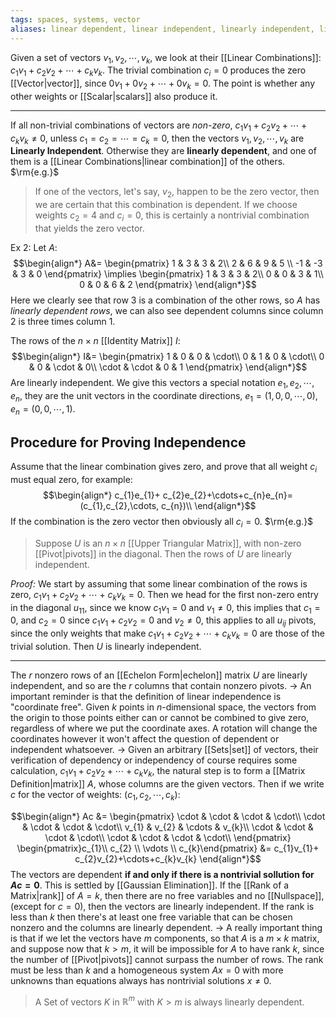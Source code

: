 ```yaml
---
tags: spaces, systems, vector
aliases: linear dependent, linear independent, linearly independent, linear dependent, linear, linearly, dependent, independent, linear dependence, independency, dependence
---
```

Given a set of vectors $v_{1},v_{2},\cdots, v_{k}$, we look at their [[Linear Combinations]]: $c_{1}v_{1}+c_{2}v_{2}+\cdots+c_{k}v_{k}$. The trivial combination $c_{i}=0$ produces the zero [[Vector|vector]], since $0v_{1}+0v_{2}+\cdots+0v_{k}=0$. The point is whether any other weights or [[Scalar|scalars]] also produce it.
___ 
If all non-trivial combinations of vectors are *non-zero*, $c_{1}v_{1}+c_{2}v_{2}+\cdots+c_{k}v_{k} \ne 0$, unless $c_{1}=c_{2}=\cdots=c_{k}=0$, then the vectors $v_{1},v_{2},\cdots,v_{k}$ are **Linearly Independent**. Otherwise they are **linearly dependent**, and one of them is a [[Linear Combinations|linear combination]] of the others.
$\rm{e.g.}$

> If one of the vectors, let's say, $v_{2}$, happen to be the zero vector, then we are certain that this combination is dependent. If we choose weights $c_{2}=4$ and $c_{i}=0$, this is certainly a nontrivial combination that yields the zero vector.

$\text{Ex 2:}$
Let $A$:
$$\begin{align*}
A&= \begin{pmatrix}
1  & 3 & 3 & 2\\
2 & 6 & 9 & 5 \\
-1 & -3 & 3 & 0
\end{pmatrix} \implies
\begin{pmatrix}
1 & 3 & 3 & 2\\
0 & 0 & 3 & 1\\
0 & 0 & 6 & 2
\end{pmatrix}
\end{align*}$$
Here we clearly see that row $3$ is a combination of the other rows, so $A$ has *linearly dependent rows*, we can also see dependent columns since column $2$ is three times column $1$.

The rows of the $n\times n$ [[Identity Matrix]] $I$:
$$\begin{align*}
I&= \begin{pmatrix}
1 & 0 & 0 & \cdot\\
0 & 1 & 0 & \cdot\\
0 & 0 & \cdot & 0\\
\cdot & \cdot & 0 & 1
\end{pmatrix}
\end{align*}$$
Are linearly independent. We give this vectors a special notation $e_{1},e_{2},\cdots, e_{n}$, they are the unit vectors in the coordinate directions, $e_{1}=(1,0,0,\cdots,0)$, $e_{n}=(0,0,\cdots,1)$.
## Procedure for Proving Independence
Assume that the linear combination gives zero, and prove that all weight $c_{i}$ must equal zero, for example:
$$\begin{align*}
c_{1}e_{1}+ c_{2}e_{2}+\cdots+c_{n}e_{n}=(c_{1},c_{2},\cdots, c_{n})\\
\end{align*}$$
If the combination is the zero vector then obviously all $c_{i}=0$.
$\rm{e.g.}$
>Suppose $U$ is an $n\times n$ [[Upper Triangular Matrix]], with non-zero [[Pivot|pivots]] in the diagonal. Then the rows of $U$ are linearly independent.

*Proof:*
We start by assuming that some linear combination of the rows is zero, $c_{1}v_{1}+c_{2}v_{2}+\cdots+c_{k}v_{k}=0$. Then we head for the first non-zero entry in the diagonal $u_{11}$, since we know $c_{1}v_{1}=0$ and $v_{1}\ne 0$, this implies that $c_{1}=0$, and $c_{2}=0$ since $c_{1}v_{1}+ c_{2}v_{2}=0$ and $v_{2}\ne 0$, this applies to all $u_{ij}$ pivots, since the only weights that make $c_{1}v_{1}+c_{2}v_{2}+\cdots+ c_{k}v_{k}=0$ are those of the trivial solution. Then $U$ is linearly independent.
___
The $r$ nonzero rows of an [[Echelon Form|echelon]] matrix $U$ are linearly independent, and so are the $r$ columns that contain nonzero pivots.
$\rightarrow$ An important reminder is that the definition of linear independence is "coordinate free". Given $k$ points in $n$-dimensional space, the vectors from the origin to those points either can or cannot be combined to give zero, regardless of where we put the coordinate axes. A rotation will change the coordinates however it won't affect the question of dependent or independent whatsoever.
$\rightarrow$ Given an arbitrary [[Sets|set]] of vectors, their verification of dependency or independency of course requires some calculation, $c_{1}v_{1}+c_{2}v_{2}+\cdots+c_{k}v_{k}$, the natural step is to form a [[Matrix Definition|matrix]] $A$, whose columns are the given vectors. Then if we write $c$ for the vector of weights: $(c_{1}, c_{2}, \cdots, c_{k})$:

$$\begin{align*}
Ac &= \begin{pmatrix}
\cdot & \cdot & \cdot  & \cdot\\
\cdot & \cdot & \cdot  & \cdot\\
v_{1} & v_{2}  & \cdots & v_{k}\\
\cdot & \cdot & \cdot  & \cdot\\
\cdot & \cdot & \cdot  & \cdot\\
\end{pmatrix}
\begin{pmatrix}c_{1}\\ c_{2} \\ \vdots \\ c_{k}\end{pmatrix}
&= c_{1}v_{1}+ c_{2}v_{2}+\cdots+c_{k}v_{k}
\end{align*}$$
The vectors are dependent **if and only if there is a nontrivial sollution for $Ac = 0$**. This is settled by [[Gaussian Elimination]]. If the [[Rank of a Matrix|rank]] of $A=k$, then there are no free variables and no [[Nullspace]], (except for $c=0$), then the vectors are linearly independent. If the rank is less than $k$ then there's at least one free variable that can be chosen nonzero and the columns are linearly dependent.
$\rightarrow$ A really important thing is that if we let the vectors have $m$ components, so that $A$ is a $m\times k$ matrix, and suppose now that $k \gt m$, it will be impossible for $A$ to have rank $k$, since the number of [[Pivot|pivots]] cannot surpass the number of rows. The rank must be less than $k$ and a homogeneous system $Ax=0$ with more unknowns than equations always has nontrivial solutions $x \ne 0$.

> A Set of vectors $K$ in $\mathbb{R}^{m}$ with $K \gt m$ is always linearly dependent.